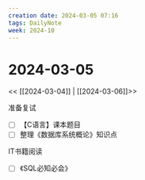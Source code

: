 ```yaml
---
creation date: 2024-03-05 07:16
tags: DailyNote
week: 2024-10
---
```


# 2024-03-05

<< [[2024-03-04]] | [[2024-03-06]]>>


准备复试
- [ ] 【C语言】课本题目
- [ ] 整理《数据库系统概论》知识点

IT书籍阅读
- [ ] 《SQL必知必会》

